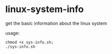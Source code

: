 # linux-system-info
get the basic information about the linux system

usage:
```
chmod +x sys-info.sh;
./sys-info.sh
```